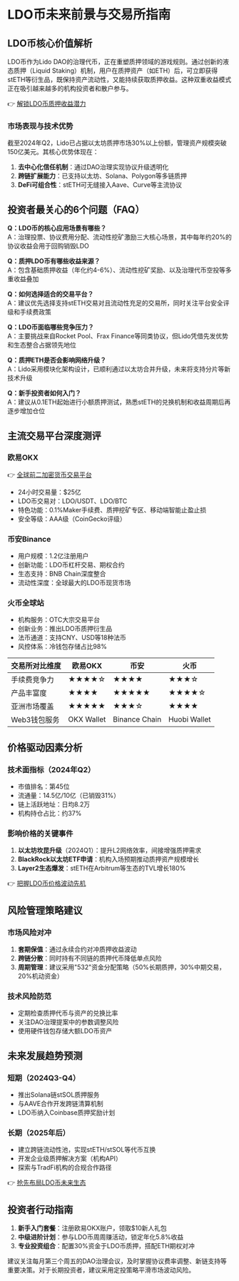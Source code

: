 # LDO币未来前景与交易所指南

## LDO币核心价值解析

LDO币作为Lido DAO的治理代币，正在重塑质押领域的游戏规则。通过创新的液态质押（Liquid Staking）机制，用户在质押资产（如ETH）后，可立即获得stETH等衍生品，既保持资产流动性，又能持续获取质押收益。这种双重收益模式正在吸引越来越多的机构投资者和散户参与。

👉 [解锁LDO币质押收益潜力](https://bit.ly/okx_welcome)

### 市场表现与技术优势
截至2024年Q2，Lido已占据以太坊质押市场30%以上份额，管理资产规模突破150亿美元。其核心优势体现在：
1. **去中心化信任机制**：通过DAO治理实现协议升级透明化
2. **跨链扩展能力**：已支持以太坊、Solana、Polygon等多链质押
3. **DeFi可组合性**：stETH可无缝接入Aave、Curve等主流协议

## 投资者最关心的6个问题（FAQ）

**Q：LDO币的核心应用场景有哪些？**  
A：治理投票、协议费用分配、流动性挖矿激励三大核心场景，其中每年约20%的协议收益会用于回购销毁LDO

**Q：质押LDO币有哪些收益来源？**  
A：包含基础质押收益（年化约4-6%）、流动性挖矿奖励、以及治理代币空投等多重收益叠加

**Q：如何选择适合的交易平台？**  
A：建议优先选择支持stETH交易对且流动性充足的交易所，同时关注平台安全评级和手续费政策

**Q：LDO币面临哪些竞争压力？**  
A：主要挑战来自Rocket Pool、Frax Finance等同类协议，但Lido凭借先发优势和生态整合占据领先地位

**Q：质押ETH是否会影响网络升级？**  
A：Lido采用模块化架构设计，已顺利通过以太坊合并升级，未来将支持分片等新技术升级

**Q：新手投资者如何入门？**  
A：建议从0.1ETH起始进行小额质押测试，熟悉stETH的兑换机制和收益周期后再逐步增加仓位

## 主流交易平台深度测评

### 欧易OKX
👉 [全球前二加密货币交易平台](https://bit.ly/okx_welcome)  
- 24小时交易量：$25亿  
- LDO币交易对：LDO/USDT、LDO/BTC  
- 特色功能：0.1%Maker手续费、质押挖矿专区、移动端智能止盈止损  
- 安全等级：AAA级（CoinGecko评级）

### 币安Binance
- 用户规模：1.2亿注册用户  
- 创新功能：LDO币杠杆交易、期权合约  
- 生态支持：BNB Chain深度整合  
- 流动性深度：全球最大的LDO币现货市场

### 火币全球站
- 机构服务：OTC大宗交易平台  
- 创新业务：推出LDO币质押衍生品  
- 法币通道：支持CNY、USD等18种法币  
- 风控体系：冷钱包存储占比98%

| 交易所对比维度 | 欧易OKX | 币安 | 火币 |
|---------|---------|---------|---------|
| 手续费竞争力 | ★★★★☆ | ★★★★ | ★★★☆ |
| 产品丰富度 | ★★★★ | ★★★★★ | ★★★★☆ |
| 亚洲市场覆盖 | ★★★★★ | ★★★☆ | ★★★★ |
| Web3钱包服务 | OKX Wallet | Binance Chain | Huobi Wallet |

## 价格驱动因素分析

### 技术面指标（2024年Q2）
- 市值排名：第45位  
- 流通量：14.5亿/10亿（已销毁31%）  
- 链上活跃地址：日均8.2万  
- 机构持仓占比：约37%

### 影响价格的关键事件
1. **以太坊坎昆升级**（2024Q1）：提升L2网络效率，间接增强质押需求  
2. **BlackRock以太坊ETF申请**：机构入场预期推动质押资产规模增长  
3. **Layer2生态爆发**：stETH在Arbitrum等生态的TVL增长180%  

👉 [把握LDO币价格波动先机](https://bit.ly/okx_welcome)

## 风险管理策略建议

### 市场风险对冲
1. **套期保值**：通过永续合约对冲质押收益波动  
2. **跨链分散**：同时持有不同链的质押代币降低单点风险  
3. **周期管理**：建议采用"532"资金分配策略（50%长期质押，30%中期交易，20%机动资金）

### 技术风险防范
- 定期检查质押代币与资产的兑换比率  
- 关注DAO治理提案中的参数调整风险  
- 使用硬件钱包存储大额LDO币资产

## 未来发展趋势预测

### 短期（2024Q3-Q4）
- 推出Solana链stSOL质押服务  
- 与AAVE合作开发跨链清算机制  
- LDO币纳入Coinbase质押奖励计划

### 长期（2025年后）
- 建立跨链流动性池，实现stETH/stSOL等代币互换  
- 开发企业级质押解决方案（机构API）  
- 探索与TradFi机构的合规合作路径

👉 [抢先布局LDO币未来生态](https://bit.ly/okx_welcome)  

## 投资者行动指南

1. **新手入门套餐**：注册欧易OKX账户，领取$10新人礼包  
2. **中级进阶计划**：参与LDO币周周赚活动，锁定年化5.8%收益  
3. **专业投资组合**：配置30%资金于LDO币质押，搭配ETH期权对冲  

建议关注每月第三个周五的DAO治理会议，及时掌握协议费率调整、新链支持等重要决策。对于长期投资者，建议采用定投策略平滑市场波动风险。